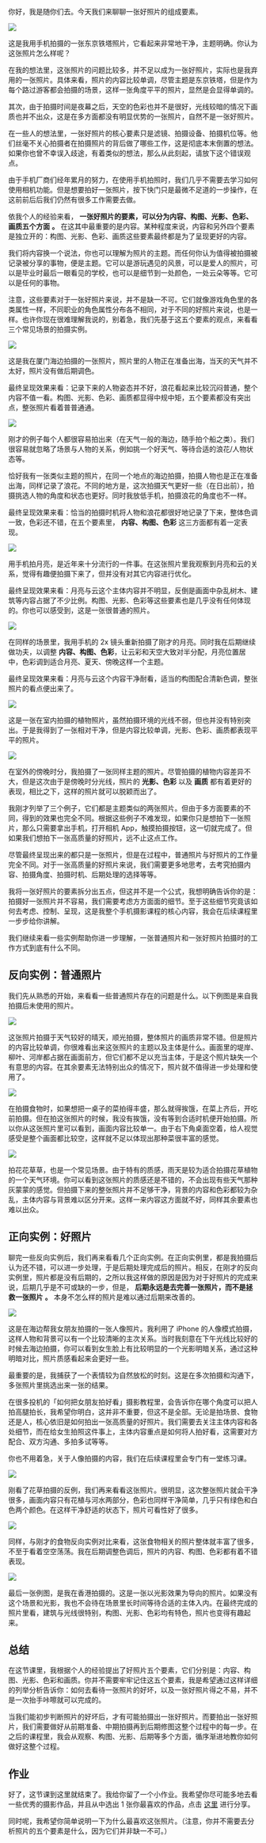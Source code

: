 你好，我是随你们去。今天我们来聊聊一张好照片的组成要素。

![](https://static001.geekbang.org/resource/image/d2/48/d2d5cef9de554140261b9281341aee48.png?wh=1920*1440)

这是我用手机拍摄的一张东京铁塔照片，它看起来非常地干净，主题明确。你认为这张照片怎么样呢？

在我的想法里，这张照片的问题比较多，并不足以成为一张好照片，实际也是我弃用的一张照片。具体来看，照片的内容比较单调，尽管主题是东京铁塔，但是作为每个路过游客都会拍摄的场景，这样一张角度平平的照片，显然是会显得单调的。

其次，由于拍摄时间是夜幕之后，天空的色彩也并不是很好，光线较暗的情况下画质也并不出众，这是在多方面都没有明显优势的一张照片，自然不是一张好照片。

在一些人的想法里，一张好照片的核心要素只是滤镜、拍摄设备、拍摄机位等。他们丝毫不关心拍摄者在拍摄照片的背后做了哪些工作，这是彻底本末倒置的想法。如果你也曾不幸误入歧途，有着类似的想法，那么从此刻起，请放下这个错误观点。

由于手机厂商们经年累月的努力，在使用手机拍照时，我们几乎不需要去学习如何使用相机功能。但是想要拍好一张照片，按下快门只是最微不足道的一步操作，在这前前后后我们仍然有很多工作需要去做。

依我个人的经验来看， **一张好照片的要素，可以分为内容、构图、光影、色彩、画质五个方面** **。** 在这其中最重要的是内容。某种程度来说，内容和另外四个要素是独立开的：构图、光影、色彩、画质这些要素最终都是为了呈现更好的内容。

我们将内容换一个说法，你也可以理解为照片的主题。而任何你认为值得被拍摄被记录被分享的事物，便是主题。它可以是游玩遇见的风景，可以是爱人的照片，可以是毕业时最后一眼看见的学校，也可以是细节到一处颜色，一处云朵等等。它可以是任何的事物。

注意，这些要素对于一张好照片来说，并不是缺一不可。它们就像游戏角色里的各类属性一样，不同职业的角色属性分布各不相同，对于不同的好照片来说，也是一样。也许你现在很难理解我说的，别着急，我们先基于这五个要素的观点，来看看三个常见场景的拍摄实例。

![](https://static001.geekbang.org/resource/image/24/50/2445cbc601f9c92772ed949a47096350.png?wh=1920*2560)

这是我在厦门海边拍摄的一张照片，照片里的人物正在准备出海，当天的天气并不太好，照片没有做后期调色。

最终呈现效果来看：记录下来的人物姿态并不好，浪花看起来比较沉闷普通，整个内容不值一看。构图、光影、色彩、画质都显得中规中矩，五个要素都没有突出点，整张照片看着普普通通。

![](https://static001.geekbang.org/resource/image/3c/18/3cc54cf9bc447943ff22258311d88418.png?wh=1920*1930)

刚才的例子每个人都很容易拍出来（在天气一般的海边，随手拍个船之类）。我们很容易就忽略了场景与人物的关系，例如挑一个好天气、等待合适的浪花/人物状态等。

恰好我有一张类似主题的照片，在同一个地点的海边拍摄，拍摄人物也是正在准备出海，同样记录了浪花。不同的地方是，这次拍摄天气更好一些（在日出前），拍摄挑选人物的角度和状态也更好。同时我放低手机，拍摄浪花的角度也不一样。

最终呈现效果来看：恰当的拍摄时机将人物和浪花都很好地记录了下来，整体色调一致，色彩还不错，在五个要素里， **内容、构图、色彩** 这三方面都有着一定表现。

![](https://static001.geekbang.org/resource/image/ba/85/ba8cb27e10623548dd3d5db805efa185.png?wh=1920*1440)

用手机拍月亮，是近年来十分流行的一件事。在这张照片里我观察到月亮和云的关系，觉得有趣便拍摄下来了，但并没有对其它内容进行优化。

最终呈现效果来看：月亮与云这个主体内容并不明显，反倒是画面中杂乱树木、建筑等内容占据了不少比例。构图、光影、色彩等这些要素也是几乎没有任何体现的。你也可以感受到，这是一张很普通的照片。

![](https://static001.geekbang.org/resource/image/84/7b/8472ac87c19d73a989yy1f1e84c17c7b.png?wh=1920*2408)

在同样的场景里，我用手机的 2x 镜头重新拍摄了刚才的月亮。同时我在后期继续做功夫，以调整 **内容、构图、色彩**，让云彩和天空大致对半分配，月亮位置居中，色彩调到适合月亮、夏天、傍晚这样一个主题。

最终呈现效果来看：月亮与云这个内容干净耐看，适当的构图配合清新色调，整张照片的看点便出来了。

![](https://static001.geekbang.org/resource/image/9b/c5/9b05fd28043a3db8d926dbbdb860c0c5.jpg?wh=1920*2560)

这是一张在室内拍摄的植物照片，虽然拍摄环境的光线不弱，但也并没有特别突出。于是我得到了一张相对干净，但是内容比较单调，光影、色彩、画质都表现平平的照片。

![](https://static001.geekbang.org/resource/image/3f/f3/3f1be2b17e8ee49af53d5e8a857f1df3.jpg?wh=1920*1540)

在室外的傍晚时分，我拍摄了一张同样主题的照片。尽管拍摄的植物内容差异不大，但是这次由于是傍晚时分光线，照片的 **光影、色彩** 以及 **画质** 都有着更好的表现，相比之下，这样的照片就可以脱颖而出了。

我刚才列举了三个例子，它们都是主题类似的两张照片。但由于多方面要素的不同，得到的效果也完全不同。根据这些例子不难发现，如果你只是想拍下一张照片，那么只需要拿出手机，打开相机 App，触摸拍摄按钮，这一切就完成了。但如果我们想拍下一张高质量的好照片，远不止这点工作。

尽管最终呈现出来的都只是一张照片，但是在过程中，普通照片与好照片的工作量完全不同。对于一张高质量的好照片来说，我们需要更多地思考，去考究拍摄内容、拍摄角度、拍摄时机、后期处理的选择等等。

我将一张好照片的要素拆分出五点，但这并不是一个公式，我想明确告诉你的是：拍摄好一张照片并不容易，我们需要考虑方方面面的细节。至于这些细节究竟该如何去考虑、控制、呈现，这是我整个手机摄影课程的核心内容，我会在后续课程里一步步给你讲解。

我们继续来看一些实例帮助你进一步理解，一张普通照片和一张好照片拍摄时的工作方式到底有什么不同。

## 反向实例：普通照片

我们先从熟悉的开始，来看看一些普通照片存在的问题是什么。以下例图是来自我拍摄后未使用的照片。

![](https://static001.geekbang.org/resource/image/16/8b/1601dc3c1e9ce2269b6e3002f2748c8b.jpg?wh=1920*2560)

这张照片拍摄于天气较好的晴天，顺光拍摄，整体照片的画质非常不错。但是照片的内容比较单调，你很难看出来这张照片的主题以及主体是什么。画面里的堤岸、柳叶、河岸都占据在画面前方，但它们都不足以充当主体，于是这个照片缺失一个有意思的内容。在其余要素无法特别出众的情况下，照片就不值得进一步处理和使用了。

![](https://static001.geekbang.org/resource/image/e3/4d/e372488133a4c2yye798a65f6e05664d.png?wh=1920*1440)

在拍摄食物时，如果想把一桌子的菜拍得丰盛，那么就得挨饿，在菜上齐后，开吃前拍摄。但在拍这张照片的时候，我没有挨饿，没有等到合适时机便开始拍摄。所以你从这张照片里可以看到，画面内容比较单一。由于右下角桌面空着，给人视觉感受是整个画面都比较空，这样就不足以体现出那种菜很丰富的感觉。

![](https://static001.geekbang.org/resource/image/cc/17/cc3a599e3e1b266486900ef9c0355917.jpg?wh=1920*2560)

拍花花草草，也是一个常见场景。由于特有的质感，雨天是较为适合拍摄花草植物的一个天气环境。你可以看到这张照片的质感还是不错的，不会出现有些天气那种灰蒙蒙的感觉。但拍摄下来的整张照片并不足够干净，背景的内容和色彩都较为杂乱，主体内容与背景难以区分开来。这样一来内容这方面就不好，同样其余要素也难以出众。

## 正向实例：好照片

聊完一些反向实例后，我们再来看看几个正向实例。在正向实例里，都是我拍摄后认为还不错，可以进一步处理，于是后期处理完成后的照片。相反，在刚才的反向实例里，照片都是没有后期的，之所以我这样做的原因是因为对于好照片的完成来说，后期几乎是不可或缺的一步，但是， **后期永远是去完善一张照片，而不是拯救一张照片** **。** 本身不怎么样的照片是难以通过后期来改善的。

![](https://static001.geekbang.org/resource/image/36/6a/36789f7ab3de65750ffa91a44421bb6a.jpg?wh=1920*2560)

这是在海边帮我女朋友拍摄的一张人像照片。我利用了 iPhone 的人像模式拍摄，这样人物和背景可以有一个比较清晰的主次关系。当时我刻意在下午光线比较好的时候去海边拍摄，你可以看到女生脸上有比较明显的一个光影明暗关系，通过这种明暗对比，照片质感看起来会更好一些。

最重要的是，我捕获了一个表情较为自然放松的时刻。这是在多次拍摄和沟通下，多张照片里挑选出来一张的结果。

在很多投机的「如何把女朋友拍好看」摄影教程里，会告诉你在哪个角度可以把人拍高腿拍长，我希望你明白，这并非不重要，但这不是全部。无论是拍场景、食物还是人，核心依旧是如何拍出一张高质量的好照片。我们需要去关注主体内容和各处细节，而在给女生拍照这件事上，主体内容重点是如何将人拍好看，这需要对方配合、双方沟通、多拍多试等等。

你也不用着急，关于人像拍摄的内容，我们在后续课程里会专门有一堂练习课。

![](https://static001.geekbang.org/resource/image/6d/a2/6dbf1ee967c9cf6528f1283370b496a2.jpg?wh=1920*2560)

刚看了花草拍摄的反例，我们再来看看这张照片。很明显，这次整张照片就会干净很多，画面内容只有花植与河水两部分，色彩也同样干净简单，几乎只有绿色和白色两个颜色。在这样干净舒适的状态下，照片可看性好了很多。

![](https://static001.geekbang.org/resource/image/1d/81/1d69b44441ab597770a31df487638381.jpg?wh=1920*2560)

同样，与刚才的食物反向实例对比来看，这张食物相关的照片整体就丰富了很多，不至于看着空空荡荡。我在后期调整色调后，照片的内容、构图、色彩都有着不错表现。

![](https://static001.geekbang.org/resource/image/47/b7/471d6a50ecf3024bf1f9d41a89b64fb7.jpg?wh=1920*2551)

最后一张例图，是我在香港拍摄的。这是一张以光影效果为导向的照片。如果没有这个场景和光影，我也不会待在场景里长时间等待合适的主体入内。在最终完成的照片里看，建筑与光线很特别，构图、光影、色彩均有特色，照片也变得有趣起来。

## 总结

在这节课里，我根据个人的经验提出了好照片五个要素，它们分别是：内容、构图、光影、色彩和画质。你并不需要牢牢记住这五个要素，我是希望通过这样详细的列举分析告诉你：如何去看待一张照片的好坏，以及一张好照片得之不易，并不是一次抬手咔嚓就可以完成的。

当我们能初步判断照片的好坏后，才有可能拍摄出一张好照片。而要拍出一张好照片，我们需要做好从前期准备、中期拍摄再到后期修图这整个过程中的每一步。在之后的课程里，我会从观察、构图、光影、后期等多个方面，循序渐进地教你如何做好这整个过程。

## 作业

好了，这节课到这里就结束了。我给你留了一个小作业。我希望你尽可能多地去看一些优秀的摄影作品，并且从中选出 1 张你最喜欢的作品，点击 [这里](time://hordeChannelDetail?channelId=29) 进行分享。

同时呢，我希望你简单说明一下为什么最喜欢这张照片。（注意，你并不需要去分析照片的五个要素是什么，因为它们并非缺一不可。）
